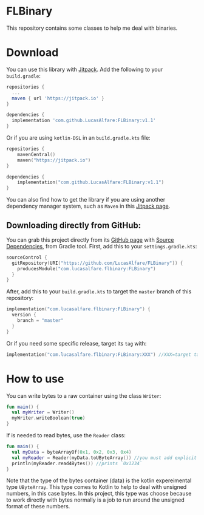 # FLBinary
This repository contains some classes to help me deal with binaries.

# Download
You can use this library with [Jitpack](https://jitpack.io/). Add the following to your `build.gradle`:
```groovy
repositories {
  ...
  maven { url 'https://jitpack.io' }
}

dependencies {
  implementation 'com.github.LucasAlfare:FLBinary:v1.1'
}
```

Or if you are using `kotlin-DSL` in an `build.gradle.kts` file:
```kotlin
repositories {
    mavenCentral()
    maven("https://jitpack.io")
}

dependencies {
    implementation("com.github.LucasAlfare:FLBinary:v1.1")
}
```

You can also find how to get the library if you are using another dependency manager system, such as `Maven` in this [Jitpack page](https://jitpack.io/#LucasAlfare/FLBinary/v1.1).

## Downloading directly from GitHub:

You can grab this project directly from its [GitHub page](https://github.com/LucasAlfare/FLBinary) with [Source Dependencies](https://blog.gradle.org/introducing-source-dependencies), from Gradle tool. First, add this to your `settings.gradle.kts`:

```kotlin
sourceControl {
  gitRepository(URI("https://github.com/LucasAlfare/FLBinary")) {
    producesModule("com.lucasalfare.flbinary:FLBinary")
  }
}
```

After, add this to your `build.gradle.kts` to target the `master` branch of this repository:

```kotlin
implementation("com.lucasalfare.flbinary:FLBinary") {
  version {
    branch = "master"
  }
}
```

Or if you need some specific release, target its `tag` with:

```kotlin
implementation("com.lucasalfare.flbinary:FLBinary:XXX") //XXX=target tag
```

# How to use

You can write bytes to a raw container using the class `Writer`:
```kotlin
fun main() {
  val myWriter = Writer()
  myWriter.writeBoolean(true)
}
```

If is needed to read bytes, use the `Reader` class:
```kotlin
fun main() {
  val myData = byteArrayOf(0x1, 0x2, 0x3, 0x4)
  val myReader = Reader(myData.toUByteArray()) //you must add explicit annotation for this experimental feature
  println(myReader.read4Bytes()) //prints `0x1234`
}
```

Note that the type of the bytes container (data) is the kotlin expereimental type `UByteArray`. This type comes to Kotlin to help to deal with unsigned numbers, in this case bytes. In this project, this type was choose because to work directly with bytes normally is a job to run around the unsigned format of these numbers.
